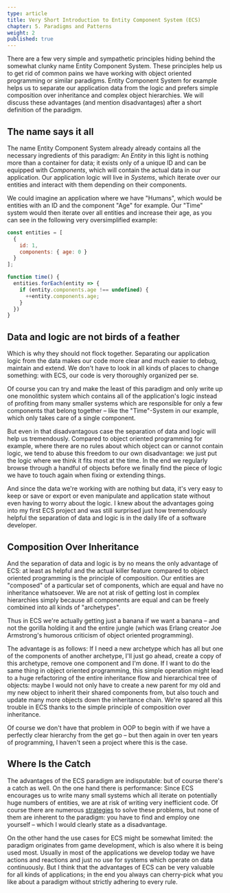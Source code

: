 ```yaml
---
type: article
title: Very Short Introduction to Entity Component System (ECS)
chapter: 5. Paradigms and Patterns
weight: 2
published: true
---
```


There are a few very simple and sympathetic principles hiding behind the somewhat clunky name Entity Component System. These principles help us to get rid of common pains we have working with object oriented programming or similar paradigms. Entity Component System for example helps us to separate our application data from the logic and prefers simple composition over inheritance and complex object hierarchies. We will discuss these advantages (and mention disadvantages) after a short definition of the paradigm.

## The name says it all

The name Entity Component System already already contains all the necessary ingredients of this paradigm: An *Entity* in this light is nothing more than a container for data; it exists only of a unique ID and can be equipped with *Components*, which will contain the actual data in our application. Our application logic will live in *Systems*, which iterate over our entities and interact with them depending on their components.

We could imagine an application where we have "Humans", which would be entities with an ID and the component "Age" for example. Our "Time" system would then iterate over all entities and increase their age, as you can see in the following very oversimplified example:

```js
const entities = [
  {
    id: 1,
    components: { age: 0 }
  }
];

function time() {
  entities.forEach(entity => {
    if (entity.components.age !== undefined) {
      ++entity.components.age;
    }
  })
}
```

## Data and logic are not birds of a feather

Which is why they should not flock together. Separating our application logic from the data makes our code more clear and much easier to debug, maintain and extend. We don't have to look in all kinds of places to change something: with ECS, our code is very thoroughly organized per se.

Of course you can try and make the least of this paradigm and only write up one monolithic system which contains all of the application's logic instead of profiting from many smaller systems which are responsible for only a few components that belong together – like the "Time"-System in our example, which only takes care of a single component.

But even in that disadvantagous case the separation of data and logic will help us tremendously. Compared to object oriented programming for example, where there are no rules about which object can or cannot contain logic, we tend to abuse this freedom to our own disadvantage: we just put the logic where we think it fits most at the time. In the end we regularly browse through a handful of objects before we finally find the piece of logic we have to touch again when fixing or extending things.

And since the data we're working with are nothing but data, it's very easy to keep or save or export or even manipulate and application state without even having to worry about the logic. I knew about the advantages going into my first ECS project and was still surprised just how tremendously helpful the separation of data and logic is in the daily life of a software developer.

## Composition Over Inheritance

And the separation of data and logic is by no means the only advantage of ECS: at least as helpful and the actual killer feature compared to object oriented programming is the principle of composition. Our entities are "composed" of a particular set of components, which are equal and have no inheritance whatsoever. We are not at risk of getting lost in complex hierarchies simply because all components are equal and can be freely combined into all kinds of "archetypes".

Thus in ECS we're actually getting just a banana if we want a banana – and not the gorilla holding it and the entire jungle (which was Erlang creator Joe Armstrong's humorous criticism of object oriented programming).

The advantage is as follows: If I need a new archetype which has all but one of the components of another archetype, I'll just go ahead, create a copy of this archetype, remove one component and I'm done. If I want to do the same thing in object oriented programming, this simple operation might lead to a huge refactoring of the entire inheritance flow and hierarchical tree of objects: maybe I would not only have to create a new parent for my old and my new object to inherit their shared components from, but also touch and update many more objects down the inheritance chain. We're spared all this trouble in ECS thanks to the simple principle of composition over inheritance.

Of course we don't have that problem in OOP to begin with if we have a perfectly clear hierarchy from the get go – but then again in over ten years of programming, I haven't seen a project where this is the case.

## Where Is the Catch

The advantages of the ECS paradigm are indisputable: but of course there's a catch as well. On the one hand there is performance: Since ECS encourages us to write many small systems which all iterate on potentially huge numbers of entities, we are at risk of writing very inefficient code. Of course there are numerous [strategies](https://skypjack.github.io/2019-03-07-ecs-baf-part-2/) to solve these problems, but none of them are inherent to the paradigm: you have to find and employ one yourself – which I would clearly state as a disadvantage.

On the other hand the use cases for ECS might be somewhat limited: the paradigm originates from game development, which is also where it is being used most. Usually in most of the applications we develop today we have actions and reactions and just no use for systems which operate on data continuously. But I think that the advantages of ECS can be very valuable for all kinds of applications; in the end you always can cherry-pick what you like about a paradigm without strictly adhering to every rule.

<img src="https://vg09.met.vgwort.de/na/159167d00a684bef8a483f7ecd03a745" width="1" height="1" alt="">

